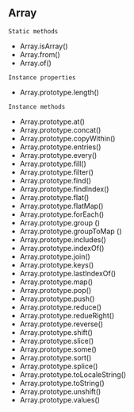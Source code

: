 ## Array


`Static methods`
* Array.isArray() 
* Array.from() 
* Array.of() 

`Instance properties`
* Array.prototype.length() 

`Instance methods`
* Array.prototype.at() 
* Array.prototype.concat() 
* Array.prototype.copyWithin() 
* Array.prototype.entries() 
* Array.prototype.every() 
* Array.prototype.fill() 
* Array.prototype.filter() 
* Array.prototype.find() 
* Array.prototype.findIndex() 
* Array.prototype.flat() 
* Array.prototype.flatMap() 
* Array.prototype.forEach() 
* Array.prototype.group () 
* Array.prototype.groupToMap () 
* Array.prototype.includes() 
* Array.prototype.indexOf() 
* Array.prototype.join() 
* Array.prototype.keys() 
* Array.prototype.lastIndexOf() 
* Array.prototype.map() 
* Array.prototype.pop() 
* Array.prototype.push()   
* Array.prototype.reduce() 
* Array.prototype.redueRight() 
* Array.prototype.reverse() 
* Array.prototype.shift() 
* Array.prototype.slice() 
* Array.prototype.some() 
* Array.prototype.sort() 
* Array.prototype.splice() 
* Array.prototype.toLocaleString() 
* Array.prototype.toString() 
* Array.prototype.unshift() 
* Array.prototype.values() 
